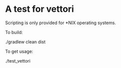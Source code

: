 # A test for vettori

Scripting is only provided for \*NIX operating systems.

To build:

./gradlew clean dist

To get usage:

./test\_vettori

